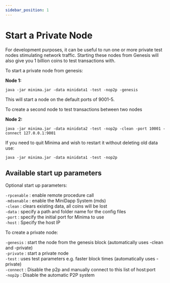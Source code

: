 ```yaml
---
sidebar_position: 1
---
```


# Start a Private Node

For development purposes, it can be useful to run one or more private test nodes stimulating network traffic. Starting these nodes from Genesis will also give you 1 billion coins to test transactions with. 

To start a private node from genesis:

**Node 1:**

```
java -jar minima.jar -data minidata1 -test -nop2p -genesis
```

This will start a node on the default ports of 9001-5. 


To create a second node to test transactions between two nodes

**Node 2:**

```
java -jar minima.jar -data minidata2 -test -nop2p -clean -port 10001 -connect 127.0.0.1:9001
```

If you need to quit Minima and wish to restart it without deleting old data use:

```
java -jar minima.jar -data minidata1 -test -nop2p
```

## Available start up parameters

Optional start up parameters:<br/>

`-rpcenable` : enable remote procedure call<br/>
`-mdsenable` : enable the MiniDapp System (mds)<br/>
`-clean` : clears existing data, all coins will be lost <br/>
`-data` : specify a path and folder name for the config files<br/>
`-port` : specify the initial port for Minima to use<br/>
`-host` : Specify the host IP<br/>


To create a private node:<br/>

`-genesis` : start the node from the genesis block (automatically uses -clean and -private)<br/>
`-private` : start a private node<br/>
`-test` : uses test parameters e.g. faster block times (automatically uses -private)<br/>
`-connect` : Disable the p2p and manually connect to this list of host:port<br/>
`-nop2p` : Disable the automatic P2P system<br/>